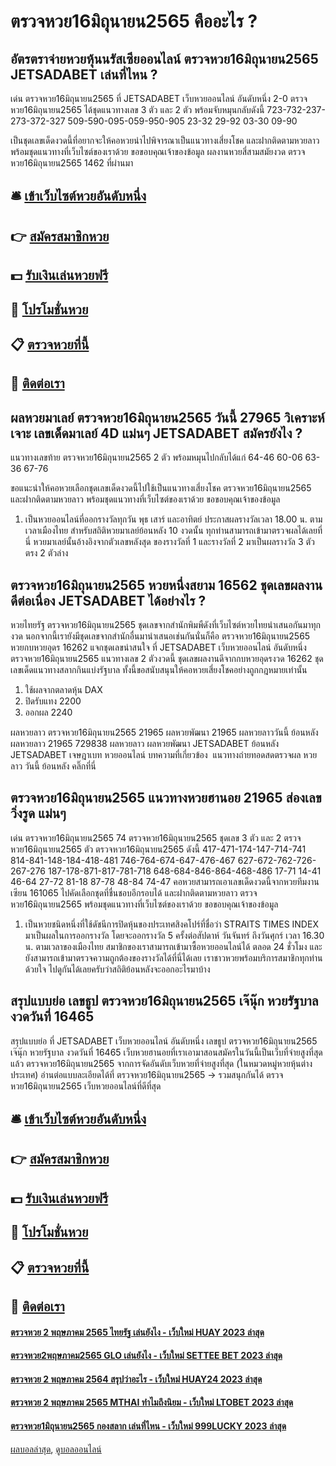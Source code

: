 # ตรวจหวย16มิถุนายน2565 คืออะไร ?
## อัตรตราจ่ายหวยหุ้นนรัสเซียออนไลน์ ตรวจหวย16มิถุนายน2565 JETSADABET เล่นที่ไหน ?
เด่น ตรวจหวย16มิถุนายน2565 ที่ JETSADABET เว็บหวยออนไลน์ อันดับหนึ่ง 2-0 ตรวจหวย16มิถุนายน2565 ได้ชุดแนวทางเลข 3 ตัว และ 2 ตัว พร้อมจับหมุนกลับดังนี้
723-732-237-273-372-327
509-590-095-059-950-905
23-32
29-92
03-30
09-90

เป็นชุดเลขเด็ดงวดนี้ที่อยากจะให้คอหวยนำไปพิจารณาเป็นแนวทางเสี่ยงโชค และฝากติดตามหวยลาว พร้อมชุดแนวทางที่เว็บไซต์ของเราด้วย
ขอขอบคุณเจ้าของข้อมูล
ผลงานหวยสี่สามสมัยงวด ตรวจหวย16มิถุนายน2565 1462 ที่ผ่านมา

## 🛎 [เข้าเว็บไซต์หวยอันดับหนึ่ง](https://bit.ly/3BG5bNw)
## 👉 [สมัครสมาชิกหวย](https://bit.ly/3BG5bNw)
## 💵 [รับเงินเล่นหวยฟรี](https://bit.ly/3C3mvgS)
## 👑 [โปรโมชั่นหวย](https://bit.ly/3C3mvgS)
## 📋 [ตรวจหวยที่นี้](https://bit.ly/3C3mvgS)
## 📱 [ติดต่อเรา](https://bit.ly/3C3mvgS)

## ผลหวยมาเลย์ ตรวจหวย16มิถุนายน2565 วันนี้ 27965 วิเคราะห์ เจาะ เลขเด็ดมาเลย์ 4D แม่นๆ JETSADABET สมัครยังไง ?
แนวทางเลขท้าย ตรวจหวย16มิถุนายน2565 2 ตัว พร้อมหมุนไปกลับได้แก่
64-46
60-06
63-36
67-76

ขอแนะนำให้คอหวยเลือกชุดเลขเด็ดงวดนี้ไปใช้เป็นแนวทางเสี่ยงโชค ตรวจหวย16มิถุนายน2565 และฝากติดตามหวยลาว พร้อมชุดแนวทางที่เว็บไซต์ของเราด้วย
ขอขอบคุณเจ้าของข้อมูล
1. เป็นหวยออนไลน์ที่ออกรางวัลทุกวัน พุธ เสาร์ และอาทิตย์ ประกาสผลรางวัลเวลา 18.00 น. ตามเวลาเมืองไทย สำหรับสถิติหวยมาเลย์ย้อนหลัง 10 งวดนั้น ทุกท่านสามารถเข้ามาตรวจผลได้เลยที่นี่ หวยมาเลย์นั้นอ้างอิงจากตัวเลขหลังสุด ของรางวัลที่ 1 และรางวัลที่ 2 มาเป็นผลรางวัล 3 ตัวตรง 2 ตัวล่าง

## ตรวจหวย16มิถุนายน2565 หวยหนึ่งสยาม 16562 ชุดเลขผลงานดีต่อเนื่อง JETSADABET ได้อย่างไร ?
หวยไทยรัฐ ตรวจหวย16มิถุนายน2565 ชุดเลขจากสำนักพิมพืดังที่เว็บไซต์หวยไทยนำเสนอกันมาทุกงวด นอกจากนี้เรายังมีชุดเลขจากสำนักอื่นมานำเสนอเช่นกันนั่นก็คือ ตรวจหวย16มิถุนายน2565 หวยกบหวยอุดร 16262 แจกชุดเลขน่าสนใจ ที่ JETSADABET เว็บหวยออนไลน์ อันดับหนึ่ง ตรวจหวย16มิถุนายน2565 แนวทางเลข 2 ตัวงวดนี้ ชุดเลขผลงานดีจากกบหวยอุดรงวด 16262 ชุดเลขเด็ดแนวทางสลากกินแบ่งรัฐบาล ทั้งนี้ขอสนับสนุนให้คอหวยเสี่ยงโชคอย่างถูกกฎหมายเท่านั้น
1. ใช้ผลจากตลาดหุ้น DAX
2. ปิดรับแทง 2200
3. ออกผล 2240

ผลหวยลาว ตรวจหวย16มิถุนายน2565 21965 ผลหวยพัฒนา 21965 ผลหวยลาววันนี้ ย้อนหลัง
ผลหวยลาว 21965 729838
 ผลหวยลาว ผลหวยพัฒนา JETSADABET ย้อนหลัง JETSADABET เจษฎาเบท หวยออนไลน์ 
บทความที่เกี่ยวข้อง
 แนวทางถ่ายทอดสดตรวจผล หวยลาว วันนี้ ย้อนหลัง คลิ๊กที่นี่  

## ตรวจหวย16มิถุนายน2565 แนวทางหวยฮานอย 21965 ส่องเลขวิ่งรูด แม่นๆ
เด่น ตรวจหวย16มิถุนายน2565 74 ตรวจหวย16มิถุนายน2565 ชุดเลข 3 ตัว และ 2 ตรวจหวย16มิถุนายน2565 ตัว ตรวจหวย16มิถุนายน2565 ดังนี้
417-471-174-147-714-741
814-841-148-184-418-481
746-764-674-647-476-467
627-672-762-726-267-276
187-178-871-817-781-718
648-684-846-864-468-486
17-71
14-41
46-64
27-72
81-18
87-78
48-84
74-47
คอหวยสามารถเอาเลขเด็ดงวดนี้จากหวยทีมงานเซียน 161065 ไปคัดเลือกชุดที่ชื่นชอบอีกรอบได้ และฝากติดตามหวยลาว ตรวจหวย16มิถุนายน2565 พร้อมชุดแนวทางที่เว็บไซต์ของเราด้วย
ขอขอบคุณเจ้าของข้อมูล
1. เป็นหวยชนิดหนึ่งที่ใช้ดัชนีการปิดหุ้นของประเทศสิงคโปร์ที่ชื่อว่า STRAITS TIMES INDEX มาเป็นผลในการออกรางวัล โดยจะออกรางวัล 5 ครั้งต่อสัปดาห์ วันจันทร์ ถึงวันศุกร์ เวลา 16.30 น. ตามเวลาของเมืองไทย สมาชิกของเราสามารถเข้ามาซื้อหวยออนไลน์ได้ ตลอด 24 ชั่วโมง และยังสามารถเข้ามาตรวจความถูกต้องของรางวัลได้ที่นี่ได้เลย เราชาวหวยพร้อมบริการสมาชิกทุกท่านด้วยใจ ไปดูกันได้เลยครับว่าสถิติย้อนหลังจะออกอะไรมาบ้าง

## สรุปแบบย่อ เลขธูป ตรวจหวย16มิถุนายน2565 เจ๊นุ๊ก หวยรัฐบาล งวดวันที่ 16465
สรุปแบบย่อ ที่ JETSADABET เว็บหวยออนไลน์ อันดับหนึ่ง เลขธูป ตรวจหวย16มิถุนายน2565 เจ๊นุ๊ก หวยรัฐบาล งวดวันที่ 16465 เว็บหวยฮานอยที่เราเอามาสอนสมัครในวันนี้เป็นเว็บที่จ่ายสูงที่สุดแล้ว ตรวจหวย16มิถุนายน2565 จากการจัดอันดับเว็บหวยที่จ่ายสูงที่สุด (ในหมวดหมู่หวยหุ้นต่างประเทศ)
อ่านต่อแบบละเอียดได้ที่ ตรวจหวย16มิถุนายน2565 → รวมสนุกกันได้ ตรวจหวย16มิถุนายน2565 เว็บหวยออนไลน์ที่ดีที่สุด

## 🛎 [เข้าเว็บไซต์หวยอันดับหนึ่ง](https://bit.ly/3BG5bNw)
## 👉 [สมัครสมาชิกหวย](https://bit.ly/3BG5bNw)
## 💵 [รับเงินเล่นหวยฟรี](https://bit.ly/3C3mvgS)
## 👑 [โปรโมชั่นหวย](https://bit.ly/3C3mvgS)
## 📋 [ตรวจหวยที่นี้](https://bit.ly/3C3mvgS)
## 📱 [ติดต่อเรา](https://bit.ly/3C3mvgS)

#### [ตรวจหวย 2 พฤษภาคม 2565 ไทยรัฐ เล่นยังไง - เว็บใหม่ HUAY 2023 ล่าสุด](https://atom.io/themes/ตรวจหวย%202%20พฤษภาคม%202565%20ไทยรัฐ%20เล่นยังไง%20-%20เว็บใหม่%20huay%202023%20ล่าสุด)
#### [ตรวจหวย2พฤษภาคม2565 GLO เล่นยังไง - เว็บใหม่ SETTEE BET 2023 ล่าสุด](https://atom.io/themes/ตรวจหวย2พฤษภาคม2565%20glo%20เล่นยังไง%20-%20เว็บใหม่%20settee%20bet%202023%20ล่าสุด)
#### [ตรวจหวย 2 พฤษภาคม 2564 สรุปว่าอะไร - เว็บใหม่ HUAY24 2023 ล่าสุด](https://atom.io/themes/ตรวจหวย%202%20พฤษภาคม%202564%20สรุปว่าอะไร%20-%20เว็บใหม่%20huay24%202023%20ล่าสุด)
#### [ตรวจหวย 2 พฤษภาคม 2565 MTHAI ทำไมถึงนิยม - เว็บใหม่ LTOBET 2023 ล่าสุด](https://atom.io/themes/ตรวจหวย%202%20พฤษภาคม%202565%20mthai%20ทำไมถึงนิยม%20-%20เว็บใหม่%20ltobet%202023%20ล่าสุด)
#### [ตรวจหวย1มิถุนายน2565 กองสลาก เล่นที่ไหน - เว็บใหม่ 999LUCKY 2023 ล่าสุด](https://atom.io/themes/ตรวจหวย1มิถุนายน2565%20กองสลาก%20เล่นที่ไหน%20-%20เว็บใหม่%20999lucky%202023%20ล่าสุด)

[ผลบอลล่าสุด](https://siamsport.tv "ผลบอลล่าสุด"), [ดูบอลออนไลน์](https://siamsport.tv/ดูบอลสด "ดูบอลออนไลน์")